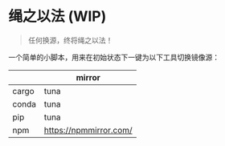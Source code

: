 # 绳之以法 (WIP)

> 任何换源，终将绳之以法！

一个简单的小脚本，用来在初始状态下一键为以下工具切换镜像源：

|       | mirror                 |
| ----- | ---------------------- |
| cargo | tuna                   |
| conda | tuna                   |
| pip   | tuna                   |
| npm   | https://npmmirror.com/ |